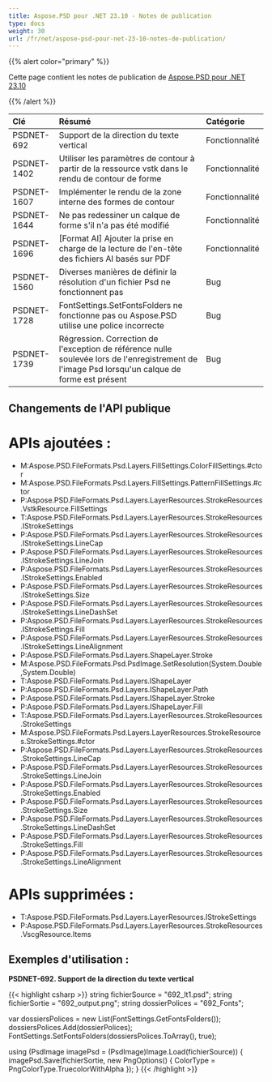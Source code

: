 ```yaml
---
title: Aspose.PSD pour .NET 23.10 - Notes de publication
type: docs
weight: 30
url: /fr/net/aspose-psd-pour-net-23-10-notes-de-publication/
---
```


{{% alert color="primary" %}}

Cette page contient les notes de publication de [Aspose.PSD pour .NET 23.10](https://www.nuget.org/packages/Aspose.PSD/)

{{% /alert %}}

| **Clé**     | **Résumé**                                                                                                                | **Catégorie** |
|:------------|:------------------------------------------------------------------------|:--------|
| PSDNET-692 | Support de la direction du texte vertical | Fonctionnalité |
| PSDNET-1402 | Utiliser les paramètres de contour à partir de la ressource vstk dans le rendu de contour de forme | Fonctionnalité |
| PSDNET-1607 | Implémenter le rendu de la zone interne des formes de contour | Fonctionnalité |
| PSDNET-1644 | Ne pas redessiner un calque de forme s'il n'a pas été modifié | Fonctionnalité |
| PSDNET-1696 | [Format AI] Ajouter la prise en charge de la lecture de l'en-tête des fichiers AI basés sur PDF | Fonctionnalité |
| PSDNET-1560 | Diverses manières de définir la résolution d'un fichier Psd ne fonctionnent pas | Bug |
| PSDNET-1728 | FontSettings.SetFontsFolders ne fonctionne pas ou Aspose.PSD utilise une police incorrecte | Bug |
| PSDNET-1739 | Régression. Correction de l'exception de référence nulle soulevée lors de l'enregistrement de l'image Psd lorsqu'un calque de forme est présent | Bug |


## **Changements de l'API publique**

# **APIs ajoutées :**
- M:Aspose.PSD.FileFormats.Psd.Layers.FillSettings.ColorFillSettings.#ctor
- M:Aspose.PSD.FileFormats.Psd.Layers.FillSettings.PatternFillSettings.#ctor
- P:Aspose.PSD.FileFormats.Psd.Layers.LayerResources.StrokeResources.VstkResource.FillSettings
- T:Aspose.PSD.FileFormats.Psd.Layers.LayerResources.StrokeResources.IStrokeSettings
- P:Aspose.PSD.FileFormats.Psd.Layers.LayerResources.StrokeResources.IStrokeSettings.LineCap
- P:Aspose.PSD.FileFormats.Psd.Layers.LayerResources.StrokeResources.IStrokeSettings.LineJoin
- P:Aspose.PSD.FileFormats.Psd.Layers.LayerResources.StrokeResources.IStrokeSettings.Enabled
- P:Aspose.PSD.FileFormats.Psd.Layers.LayerResources.StrokeResources.IStrokeSettings.Size
- P:Aspose.PSD.FileFormats.Psd.Layers.LayerResources.StrokeResources.IStrokeSettings.LineDashSet
- P:Aspose.PSD.FileFormats.Psd.Layers.LayerResources.StrokeResources.IStrokeSettings.Fill
- P:Aspose.PSD.FileFormats.Psd.Layers.LayerResources.StrokeResources.IStrokeSettings.LineAlignment
- P:Aspose.PSD.FileFormats.Psd.Layers.ShapeLayer.Stroke
- M:Aspose.PSD.FileFormats.Psd.PsdImage.SetResolution(System.Double,System.Double)
- T:Aspose.PSD.FileFormats.Psd.Layers.IShapeLayer
- P:Aspose.PSD.FileFormats.Psd.Layers.IShapeLayer.Path
- P:Aspose.PSD.FileFormats.Psd.Layers.IShapeLayer.Stroke
- P:Aspose.PSD.FileFormats.Psd.Layers.IShapeLayer.Fill
- T:Aspose.PSD.FileFormats.Psd.Layers.LayerResources.StrokeResources.StrokeSettings
- M:Aspose.PSD.FileFormats.Psd.Layers.LayerResources.StrokeResources.StrokeSettings.#ctor
- P:Aspose.PSD.FileFormats.Psd.Layers.LayerResources.StrokeResources.StrokeSettings.LineCap
- P:Aspose.PSD.FileFormats.Psd.Layers.LayerResources.StrokeResources.StrokeSettings.LineJoin
- P:Aspose.PSD.FileFormats.Psd.Layers.LayerResources.StrokeResources.StrokeSettings.Enabled
- P:Aspose.PSD.FileFormats.Psd.Layers.LayerResources.StrokeResources.StrokeSettings.Size
- P:Aspose.PSD.FileFormats.Psd.Layers.LayerResources.StrokeResources.StrokeSettings.LineDashSet
- P:Aspose.PSD.FileFormats.Psd.Layers.LayerResources.StrokeResources.StrokeSettings.Fill
- P:Aspose.PSD.FileFormats.Psd.Layers.LayerResources.StrokeResources.StrokeSettings.LineAlignment


# **APIs supprimées :**
- T:Aspose.PSD.FileFormats.Psd.Layers.LayerResources.IStrokeSettings
- P:Aspose.PSD.FileFormats.Psd.Layers.LayerResources.StrokeResources.VscgResource.Items


## **Exemples d'utilisation :**

**PSDNET-692. Support de la direction du texte vertical**

{{< highlight csharp >}}
string fichierSource = "692_lt1.psd";
string fichierSortie = "692_output.png";
string dossierPolices = "692_Fonts";

var dossiersPolices = new List<string>(FontSettings.GetFontsFolders());
dossiersPolices.Add(dossierPolices);
FontSettings.SetFontsFolders(dossiersPolices.ToArray(), true);

using (PsdImage imagePsd = (PsdImage)Image.Load(fichierSource))
{
    imagePsd.Save(fichierSortie, new PngOptions() { ColorType = PngColorType.TruecolorWithAlpha });
}
{{< /highlight >}}